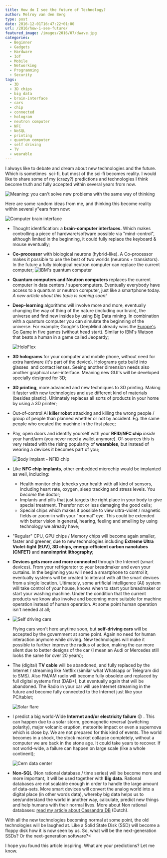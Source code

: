 ```yaml
---
title: How do I see the future of Technology?
author: Melroy van den Berg
type: post
date: 2016-12-01T16:47:22+01:00
url: /2016/how-i-see-future/
featured_image: /images/2016/07/dwave.jpg
categories:
  - Beginner
  - Gadgets
  - Hardware
  - IoT
  - Mobile
  - Networking
  - Programming
  - Security
tags:
  - 3D
  - 3D chips
  - big data
  - brain-interface
  - cars
  - chip
  - connected
  - hologram
  - neutron computer
  - NFC
  - NoSQL
  - printing
  - quantum computer
  - self driving
  - TV
  - wearable
---
```


I always like to debate and dream about new technologies and the future. Which is sometimes  sci-fi, but most of the sci-fi becomes reality. I would like to share some of my (crazy?) predictions and technologies I think become truth and fully accepted within several years from now.

<!--more-->

![Meaning: you can't solve new problems with the same way of thinking](/images/2016/06/evolve_albert_einstein.jpg "Meaning: you can't solve new problems with the same way of thinking")

Here are some random ideas from me, and thinking this become reality within several y"ears from now:

![Computer brain interface](/images/2016/07/brainmachine.jpg)

- Thought identification: a **brain-computer interfaces.** Which makes controlling a piece of hardware/software possible via "mind-control", although limited in the beginning, it could fully replace the keyboard & mouse eventually;
- **Co-processor** with biological neurons (hybrid-like). A Co-processor makes it possible to use the best of two worlds (neurons + transistors). In the future a fully biological neutron computer can replace the current computer;
  ![](/images/2016/07/ibm_quantum_computer.png "IBM's quantum computer")

- **Quantum computers and Neutron computers** replaces the current computer in data centers / supercomputers. Eventually everybody have access to a quantum or neutron computer, just like a smartphone today. _A new article about this topic is coming soon!_
- **Deep-learning** algorithms will involve more and more, eventually changing the way of thing of the nature (including our brain), the universe and find new insides by using Big Data mining. In combination with a quantum computer you can simulate the beginning of the universe. For example; Google's DeepMind already wins the [Europe's Go Game](http://www.wired.com/2016/01/in-a-huge-breakthrough-googles-ai-beats-a-top-player-at-the-game-of-go/) in five games (without head start). Similar to IBM's Watson that beats a human in a game called Jeopardy;

  ![](/images/2016/07/holoflex.jpg "HoloFlex")

- **3D holograms** for your computer and mobile phone, without need for extra hardware (it's part of the device). Holograms gets build into glasses  and contact lenses. Seeing another dimension needs also another graphical user-interface. Meaning new GUI's will be developed specially designed for 3D;
- **3D printing**, more advanced and new techniques to 3D printing. Making it faster with new technologies and use different kind of materials (besides plastic). Ultimately replaces all sorts of products in your home by using a 3D printer;
- Out-of-control AI **killer robot** attacking and killing the wrong people / group of people than planned whether or not by accident. Eg. the same people who created the machine in the first place;
- Pay, open doors and identify yourself with your **RFID**/**NFC chip** _inside_ your hand/arm (you never need a wallet anymore). Of-sources this is very related with the rising popularity of **wearables**, but instead of wearing a devices it becomes part of you;

  ![](/images/2016/07/NFC_chip.jpg "Body Implant - NFID chip")

- Like **NFC chip implants**, other embedded microchip would be implanted as well, including:
  - Health monitor chip (checks your health with all kind of sensors, including heart rate, oxygen, sleep tracking and stress levels. You _become_ the doctor;
  - Implants and pills that just targets the right place in your body to give special treatment. Therefor not or less damaging the good cells;
  - Special chips which makes it possible to view ultra-violet / magnetic fields or zoom-in with your "normal" eye. This could be extended with better vision in general, hearing, feeling and smelling by using technology we already have;
- "Regular" CPU, GPU chips / Memory chips will become again smaller, faster and greener, due to new technologies including **Extreme Ultra Violet-light (EUV), 3D chips, energy-efficient carbon nanotubes (CNFET)** and **nanoimprint lithography**;
- **Devices gets more and more connected** through the Internet (smart devices). From your refrigerator to your breadmaker and even your curtains. In the beginning you will need a smartphone to control it, eventually systems will be created to interact with all the smart devices from a single location. Ultimately, some artificial intelligence (AI) system will take control of your house, knows when to start your breadmaker or start your washing machine. Under the condition that the current products we know also involve and becoming more suitable for machine operation instead of human operation. At some point human operation isn't needed at all;
- ![Self driving cars](/images/2016/07/self_driving.jpg "Google's self-driving car")

  Flying cars won't here anytime soon, but **self-driving cars** will be accepted by the government at some point. Again no need for human interaction anymore while driving. New technologies will make it possible to further improve the radius of action, making the car more silent due to better designs of the car (I mean an Audi or Mercedes still looks the same for over 20 years);

- The (digital) **TV cable** will be abandoned, and fully replaced by the Internet / streaming like Netflix (similar what Whatsapp or Telegram did to SMS). Also FM/AM radio will become fully obsolete and replaced by full digital systems first (DAB+), but eventually again that will be abandoned. The Radio in your car will use Internet streaming in the future and become fully connected to the Internet just like your PC/tablet;

  ![Solar flare](/images/2016/07/solar_flare.jpg "Solar flare")

- I predict a big world-Wide **Internet and/or electricity failure** 😮 . This can happen due to a solar storm, geomagnetic reversal (switching polarity), major volcanic eruption, meteorite impact or even a supernova which is close by. We are not prepared for this kind of events. The world becomes in a shock, the stock market collapse completely, without a computer we are back in the stone age. It could take years to recover. If not world-wide, a failure can happen on large scale (like a whole continent);

  ![Cern data center](/images/2016/07/cern_data_center.jpeg "Data center of CERN")

- **Non-SQL** (Non rational database / time series) will be become more and more important, it will be used together with **Big data**. Rational databases are not scalable enough in order to handle the large amount of data-sets. More smart devices will convert the analog world into a digital place (in other words data), whereby big data helps us to see/understand the world in another way, calculate, predict new things and help humans with their normal lives. More about Non rational databases: [read my article about Cassandra DB](/2015/databases-2-0-cassandra/) (Dutch).

With all the new technologies becoming normal at some point, the old technologies will be laughed at. Like a Solid State Disk (SSD) will become a floppy disk how it is now seen by us. So, what will be the next-generation SSDs? Or the next-generation software?<

I hope you found this article inspiring. What are your predictions? Let me know.
